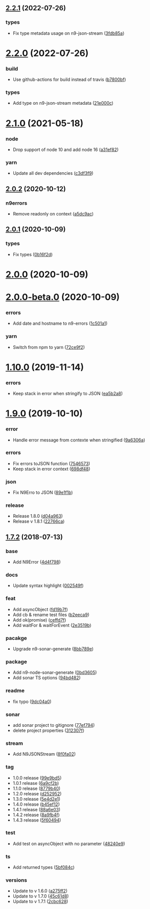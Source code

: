 ## [2.2.1](https://github.com/neo9/n9-node-utils/compare/2.2.0...2.2.1) (2022-07-26)


### types

* Fix type metadata usage on n9-json-stream ([3fdb85a](https://github.com/neo9/n9-node-utils/commit/3fdb85a1673d2049f419fb77a45859709edeb5ab))

# [2.2.0](https://github.com/neo9/n9-node-utils/compare/2.1.0...2.2.0) (2022-07-26)


### build

* Use github-actions for build instead of travis ([b7800bf](https://github.com/neo9/n9-node-utils/commit/b7800bfbf3099d0f97f730e64f71abad646073a2))

### types

* Add type on n9-json-stream metadata ([21e000c](https://github.com/neo9/n9-node-utils/commit/21e000c89db1a62b23a08d0ea22ccdcc1dbd145a))

# [2.1.0](https://github.com/neo9/n9-node-utils/compare/2.0.2...2.1.0) (2021-05-18)


### node

* Drop support of node 10 and add node 16 ([a31ef82](https://github.com/neo9/n9-node-utils/commit/a31ef82638000c88433690eadbffe93789087b45))

### yarn

* Update all dev dependencies ([c3df3f9](https://github.com/neo9/n9-node-utils/commit/c3df3f9320d587844495211c9acb6dcef8833cc1))

## [2.0.2](https://github.com/neo9/n9-node-utils/compare/2.0.1...2.0.2) (2020-10-12)


### n9errors

* Remove readonly on context ([a5dc9ac](https://github.com/neo9/n9-node-utils/commit/a5dc9ac43f2014612be6e7167dc7c9ff51327efa))

## [2.0.1](https://github.com/neo9/n9-node-utils/compare/2.0.0...2.0.1) (2020-10-09)


### types

* Fix types ([0b16f2d](https://github.com/neo9/n9-node-utils/commit/0b16f2d95f50e1968708ced08d7206173f609821))

# [2.0.0](https://github.com/neo9/n9-node-utils/compare/2.0.0-beta.0...2.0.0) (2020-10-09)

# [2.0.0-beta.0](https://github.com/neo9/n9-node-utils/compare/v1.10.0...2.0.0-beta.0) (2020-10-09)


### errors

* Add date and hostname to n9-errors ([1c501a1](https://github.com/neo9/n9-node-utils/commit/1c501a164d4b661dff06c44b0452d25273a72711))

### yarn

* Switch from npm to yarn ([72ce9f2](https://github.com/neo9/n9-node-utils/commit/72ce9f29d3f699da826a60547836a78ac6c5a5f3))



# [1.10.0](https://github.com/neo9/n9-node-utils/compare/v1.10.0...2.0.0-beta.0) (2019-11-14)


### errors

* Keep stack in error when stringify to JSON ([ea5b2a8](https://github.com/neo9/n9-node-utils/commit/ea5b2a8261acbd238f2b06e669347e66db4ba34e))



# [1.9.0](https://github.com/neo9/n9-node-utils/compare/v1.10.0...2.0.0-beta.0) (2019-10-10)


### error

* Handle error message from contexte when stringified ([9a6306a](https://github.com/neo9/n9-node-utils/commit/9a6306a86083996381b5adf4b75f0a4b2dbe911d))

### errors

* Fix errors toJSON function ([7546573](https://github.com/neo9/n9-node-utils/commit/7546573fd0604538b0e057c3b45992c87cfa2c55))
* Keep stack in error context ([698df48](https://github.com/neo9/n9-node-utils/commit/698df486da9c59bef1664b50fc11adcea4107885))

### json

* Fix N9Erro to JSON ([89e1f1b](https://github.com/neo9/n9-node-utils/commit/89e1f1b79f4575fd4188cf617d51ff41786d3f34))

### release

* Release 1.8.0 ([d04a963](https://github.com/neo9/n9-node-utils/commit/d04a96355aaa61551a90fae52a1ff283ec66a93d))
* Release v 1.8.1 ([22766ca](https://github.com/neo9/n9-node-utils/commit/22766ca582b62aa491c8ff3a2ae8cfe57a32a691))



## [1.7.2](https://github.com/neo9/n9-node-utils/compare/v1.10.0...2.0.0-beta.0) (2018-07-13)


### base

* Add N9Error ([4d4f798](https://github.com/neo9/n9-node-utils/commit/4d4f79854c70c5ba4a73d0e250d76fdeb7b3cc81))

### docs

* Update syntax highlight ([002549f](https://github.com/neo9/n9-node-utils/commit/002549f7bf4933cf265ecf2af40dc17339cef557))

### feat

* Add asyncObject ([fd19b7f](https://github.com/neo9/n9-node-utils/commit/fd19b7f365e19ac37b0b5d17cc718c2314c19136))
* Add cb & rename test files ([b2eeca9](https://github.com/neo9/n9-node-utils/commit/b2eeca90e25fd676407f05c54adcbb4bd7b4056d))
* Add ok(promise) ([ceffd7f](https://github.com/neo9/n9-node-utils/commit/ceffd7f95266fd6ba194dc16bdbbd48eacf293a4))
* Add waitFor & waitForEvent ([2e3519b](https://github.com/neo9/n9-node-utils/commit/2e3519b7eea93a2f44dfec1c7ceccda3571cbfc2))

### pacakge

* Upgrade n9-sonar-generate ([8bb789e](https://github.com/neo9/n9-node-utils/commit/8bb789eb67e68b5221944352ce92f7d41f2b4845))

### package

* Add n9-node-sonar-generate ([0bd3605](https://github.com/neo9/n9-node-utils/commit/0bd3605c12b70324a2b3e9b8b338aaebb7bf243c))
* Add sonar TS options ([94bd482](https://github.com/neo9/n9-node-utils/commit/94bd482531882b8bfb0edd969566e97af2e53e6e))

### readme

* fix typo ([9dc04a0](https://github.com/neo9/n9-node-utils/commit/9dc04a0ac73dfd42354f391bd0ce670383c4a8d2))

### sonar

* add sonar project to gitignore ([77ef794](https://github.com/neo9/n9-node-utils/commit/77ef7949295e29144cda4ef9da09219a8441bb58))
* delete project properties ([312307f](https://github.com/neo9/n9-node-utils/commit/312307f65f973435c6ddba6b067aa709e085c548))

### stream

* Add N9JSONStream ([8f0fa02](https://github.com/neo9/n9-node-utils/commit/8f0fa023d445044e270337b65de9a3ba53f550a9))

### tag

* 1.0.0 release ([99e9bd5](https://github.com/neo9/n9-node-utils/commit/99e9bd59b0a718c1ae9fb47499ec4a9cda8cc2b2))
* 1.0.1 release ([6a9cf2b](https://github.com/neo9/n9-node-utils/commit/6a9cf2baff58e251e3d94b35e0329282f70ef4f3))
* 1.1.0 release ([8779b40](https://github.com/neo9/n9-node-utils/commit/8779b4023a26fd88b390d50ad545be6e10e1f4cb))
* 1.2.0 release ([d252952](https://github.com/neo9/n9-node-utils/commit/d252952a5cc0312a121d2904b0cd8391a284fda6))
* 1.3.0 release ([5e4d2e1](https://github.com/neo9/n9-node-utils/commit/5e4d2e1ea8f9e265d7398cc526808b9a5f546a06))
* 1.4.0 release ([b45ef12](https://github.com/neo9/n9-node-utils/commit/b45ef1293d431fc58fd7afa7d0b89d6e0fba0554))
* 1.4.1 release ([88a6e03](https://github.com/neo9/n9-node-utils/commit/88a6e03ea870534d4c26d92849f5f365af7f2040))
* 1.4.2 release ([8a9fb4f](https://github.com/neo9/n9-node-utils/commit/8a9fb4f78adec77b56babf405f7e8baddbb94c5c))
* 1.4.3 release ([5f60494](https://github.com/neo9/n9-node-utils/commit/5f60494a810238aa055810edc2909409e7ad9ffc))

### test

* Add test on asyncObject with no parameter ([48240e9](https://github.com/neo9/n9-node-utils/commit/48240e9f27c8377e90eeb2876ba55b03d1dc6cdc))

### ts

* Add returned types ([5bf084c](https://github.com/neo9/n9-node-utils/commit/5bf084c8bd37998ae384ace1774183fb650d2be3))

### versions

* Update to v 1.6.0 ([a275ff2](https://github.com/neo9/n9-node-utils/commit/a275ff2391e93d1308432b36266e7f2297accdbc))
* Update to v 1.7.0 ([45c61d8](https://github.com/neo9/n9-node-utils/commit/45c61d8446167b66496ba58db044cc935e95c42f))
* Update to v 1.7.1 ([2cbc628](https://github.com/neo9/n9-node-utils/commit/2cbc628318d92754e259a152c50656e2f59160fd))

